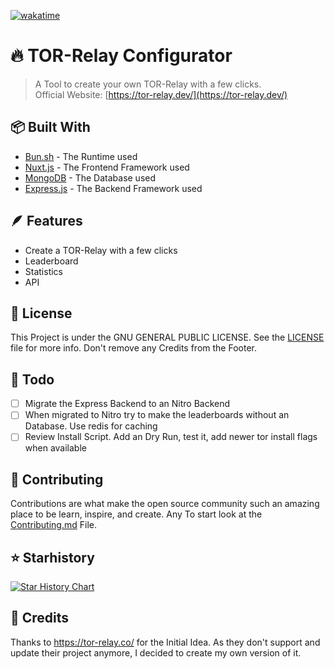 [![wakatime](https://wakatime.com/badge/user/1b863d20-30af-46ca-add5-692804513d23/project/018d8815-54d3-47ee-8445-22af9f31f17b.svg)](https://wakatime.com/badge/user/1b863d20-30af-46ca-add5-692804513d23/project/018d8815-54d3-47ee-8445-22af9f31f17b)
# 🔥 TOR-Relay Configurator
> A Tool to create your own TOR-Relay with a few clicks. <br>
> Official Website: [https://tor-relay.dev/](https://tor-relay.dev/)

## 📦 Built With
- [Bun.sh](https://bun.sh) - The Runtime used
- [Nuxt.js](https://nuxtjs.org) - The Frontend Framework used
- [MongoDB](https://mongodb.com) - The Database used
- [Express.js](https://expressjs.com) - The Backend Framework used

## 🪶 Features
- Create a TOR-Relay with a few clicks
- Leaderboard
- Statistics
- API

## 📰 License
This Project is under the GNU GENERAL PUBLIC LICENSE. See the [LICENSE](LICENSE) file for more info.
Don't remove any Credits from the Footer.

## 🚀 Todo
- [ ] Migrate the Express Backend to an Nitro Backend
- [ ] When migrated to Nitro try to make the leaderboards without an Database. Use redis for caching
- [ ] Review Install Script. Add an Dry Run, test it, add newer tor install flags when available

## 📜 Contributing
Contributions are what make the open source community such an amazing place to be learn, inspire, and create. Any
To start look at the [Contributing.md](CONTRIBUTING.md) File.

## ⭐ Starhistory
[![Star History Chart](https://api.star-history.com/svg?repos=Wuemeli/tor-relay-configurator&type=Date)](https://star-history.com/#Wuemeli/tor-relay-configurator&Date)

## 📝 Credits
Thanks to https://tor-relay.co/ for the Initial Idea. As they don't support and update their project anymore, I decided to create my own version of it.

